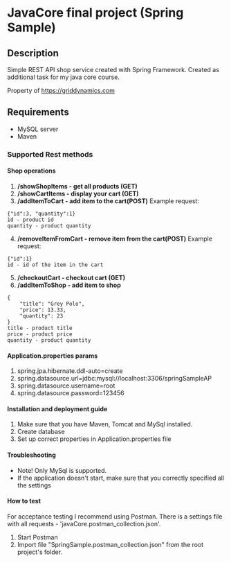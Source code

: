 # JavaCore final project (Spring Sample)
## Description
Simple REST API shop service created with Spring Framework.
Created as additional task for my java core course.

Property of https://griddynamics.com

## Requirements
- MySQL server
- Maven

### Supported Rest methods

#### Shop operations
1. **/showShopItems  - get all products (GET)**
2. **/showCartItems - display your cart (GET)**
3. **/addItemToCart - add item to the cart(POST)** Example request:
```
{"id":3, "quantity":1}
id - product id
quantity - product quantity
```
4. **/removeItemFromCart - remove item from the cart(POST)** Example request:
```
{"id":1}
id - id of the item in the cart
```
5. **/checkoutCart - checkout cart (GET)**
6. **/addItemToShop - add item to shop**
```
{
    "title": "Grey Polo",
    "price": 13.33,
    "quantity": 23
}
title - product title
price - product price
quantity - product quantity
```

#### Application.properties params
1. spring.jpa.hibernate.ddl-auto=create 
2. spring.datasource.url=jdbc:mysql://localhost:3306/springSampleAP
3. spring.datasource.username=root
4. spring.datasource.password=123456

#### Installation and deployment guide

1. Make sure that you have Maven, Tomcat and MySql installed.
2. Create database 
3. Set up correct properties in Application.properties file

#### Troubleshooting

- Note! Only MySql is supported.
- If the application doesn't start, make sure that you correctly specified all the settings

#### How to test
For acceptance testing I recommend using Postman. There is a settings file with all requests - 'javaCore.postman_collection.json'.

1. Start Postman
2. Import file "SpringSample.postman_collection.json" from the root project's folder.
